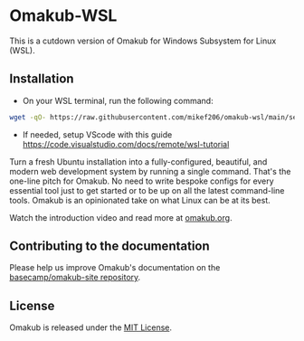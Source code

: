# Omakub-WSL

This is a cutdown version of Omakub for Windows Subsystem for Linux (WSL).

## Installation
- On your WSL terminal, run the following command:
```bash
wget -qO- https://raw.githubusercontent.com/mikef206/omakub-wsl/main/setup | bash
```

- If needed, setup VScode with this guide https://code.visualstudio.com/docs/remote/wsl-tutorial  

Turn a fresh Ubuntu installation into a fully-configured, beautiful, and modern web development system by running a single command. That's the one-line pitch for Omakub. No need to write bespoke configs for every essential tool just to get started or to be up on all the latest command-line tools. Omakub is an opinionated take on what Linux can be at its best.

Watch the introduction video and read more at [omakub.org](https://omakub.org).

## Contributing to the documentation

Please help us improve Omakub's documentation on the [basecamp/omakub-site repository](https://github.com/basecamp/omakub-site).

## License

Omakub is released under the [MIT License](https://opensource.org/licenses/MIT).
